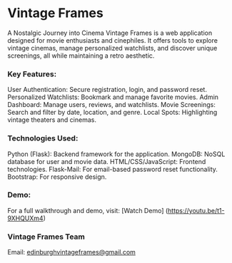 # Vintage Frames
A Nostalgic Journey into Cinema
Vintage Frames is a web application designed for movie enthusiasts and cinephiles. It offers tools to explore vintage cinemas, manage personalized watchlists, and discover unique screenings, all while maintaining a retro aesthetic.

### Key Features:
User Authentication: Secure registration, login, and password reset.
Personalized Watchlists: Bookmark and manage favorite movies.
Admin Dashboard: Manage users, reviews, and watchlists.
Movie Screenings: Search and filter by date, location, and genre.
Local Spots: Highlighting vintage theaters and cinemas.

### Technologies Used:
Python (Flask): Backend framework for the application.
MongoDB: NoSQL database for user and movie data.
HTML/CSS/JavaScript: Frontend technologies.
Flask-Mail: For email-based password reset functionality.
Bootstrap: For responsive design.

### Demo:
For a full walkthrough and demo, visit: [Watch Demo] (https://youtu.be/t1-9XHQUXm4)

### Vintage Frames Team
Email: edinburghvintageframes@gmail.com
